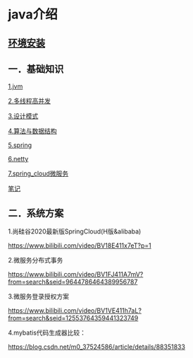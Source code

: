 # java介绍

## [环境安装](env/index.md)

## 一．基础知识

[1.jvm](jvm/index.md)

[2.多线程高并发](juc/index.md)

[3.设计模式](design23/index.md)

[4.算法与数据结构](dsa/index.md)

[5.spring](spring/index.md)

[6.netty](netty/index.md)

[7.spring_cloud微服务](spring/spring_cloud.md)

[笔记](java_mark.md)

## 二．系统方案

1.尚硅谷2020最新版SpringCloud(H版&alibaba)

https://www.bilibili.com/video/BV18E411x7eT?p=1

2.微服务分布式事务

https://www.bilibili.com/video/BV1FJ411A7mV?from=search&seid=9644786464389956787

3.微服务登录授权方案

https://www.bilibili.com/video/BV1VE411h7aL?from=search&seid=12553764359441323749

4.mybatis代码生成器比较：

https://blog.csdn.net/m0_37524586/article/details/88351833

